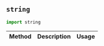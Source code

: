 
## ```string```

```python
import string
```

| Method                      | Description                                     | Usage                           |
| :-------------------------- | :---------------------------------------------- | :------------------------------ |


